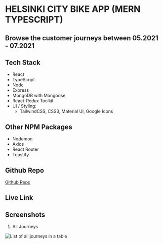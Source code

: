 # HELSINKI CITY BIKE APP (MERN TYPESCRIPT)

## Browse the customer journeys between 05.2021 - 07.2021

## Tech Stack

- React
- TypeScript
- Node
- Express
- MongoDB with Mongoose
- React-Redux Toolkit
- UI / Styling:
  - TailwindCSS, CSS3, Material UI, Google Icons

## Other NPM Packages

- Nodemon
- Axios
- React Router
- Toastify


## Github Repo

<a href="https://www.github.com/kcvijay/helsinki-citybike" target="_blank">Github Repo</a>

## Live Link

## Screenshots

1. All Journeys

![List of all journeys in a table]("/src/assets/all_journeys.png")


